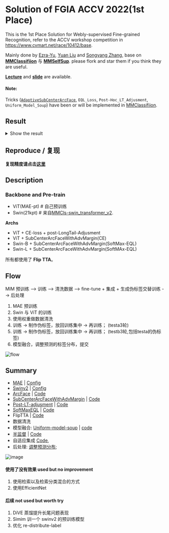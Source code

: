 # Solution of FGIA ACCV 2022(1st Place)

This is the 1st Place Solution for Webly-supervised Fine-grained Recognition, refer to the ACCV workshop competition in https://www.cvmart.net/race/10412/base.

Mainly done by [Ezra-Yu](https://github.com/Ezra-Yu), [Yuan Liu](https://github.com/YuanLiuuuuuu) and [Songyang Zhang](https://github.com/tonysy), base on [**MMClassifiion**](https://github.com/open-mmlab/mmclassification) 与 [**MMSelfSup**](https://github.com/open-mmlab/mmselfsup). please flork and star them if you think they are useful.

**[Lecture](https://www.bilibili.com/video/BV13M411S7b5/?spm_id_from=333.337.search-card.all.click)** and **[slide](https://github.com/Ezra-Yu/ACCV_STORE/releases/download/v0.0.1/ACCV_FGIA_1st_PPT.pdf)** are available.

#### Note:

Tricks ([`AdaptiveSubCenterArcFace`](https://github.com/open-mmlab/mmclassification/tree/dev-1.x/configs/arcface), `EQL_Loss`, `Post-Hoc_LT_Adjusment`, `Uniform_Model_Soup`) have been or will be implemented in [MMClassifiion](https://github.com/open-mmlab/mmclassification).

## Result

<details>

<summary>Show the result</summary>

<br>

**LB A**

![LB-A](https://user-images.githubusercontent.com/18586273/205498131-5728e470-b4f6-43b7-82a5-5f8e3bd5168e.png)

**LB B**

![LB-B](https://user-images.githubusercontent.com/18586273/205498171-5a3a3055-370a-4a8b-9779-b686254ebc94.png)

</br>

</details>


## Reproduce / 复现

**复现精度请点击[这里](./Reproduce.md)**

## Description

### Backbone and Pre-train

- ViT(MAE-pt)   # 自己预训练
- Swin(21kpt)   # 来自[MMCls-swin_transformer_v2](https://github.com/open-mmlab/mmclassification/tree/dev-1.x/configs/swin_transformer_v2).

**Archs**
- ViT + CE-loss + post-LongTail-Adjusment                 
- ViT + SubCenterArcFaceWithAdvMargin(CE)              
- Swin-B + SubCenterArcFaceWithAdvMargin(SoftMax-EQL)  
- Swin-L + SubCenterArcFaceWithAdvMargin(SoftMAx-EQL) 

所有都使用了 **Flip TTA**。

## Flow

MIM 预训练 --> 训练 --> 清洗数据 --> fine-tune + 集成 + 生成伪标签交替训练 --> 后处理

1. MAE 预训练
2. Swin 与 ViT 的训练
3. 使用权重做数据清洗         
4. 训练 -> 制作伪标签，放回训练集中 -> 再训练； (testa3轮)
5. 训练 -> 制作伪标签，放回训练集中 -> 再训练； (testb3轮,包括testa的伪标签)
6. 模型融合，调整预测的标签分布，提交

![flow](https://user-images.githubusercontent.com/18586273/205498371-31dbc1f4-5814-44bc-904a-f0d32515c7dd.png)

## Summary

- [MAE](https://github.com/open-mmlab/mmselfsup/tree/dev-1.x/configs/selfsup/mae) |  [Config](./configs/vit/)  
- [Swinv2](https://github.com/open-mmlab/mmclassification/tree/dev-1.x/configs/swin_transformer_v2) | [Config](./configs/swin/) 
- [ArcFace](https://arxiv.org/abs/1801.07698)   |   [Code](./src/models/arcface_head.py)  
- [SubCenterArcFaceWithAdvMargin](https://paperswithcode.com/paper/sub-center-arcface-boosting-face-recognition)   |   [Code](./src/models/arcface_head.py) 
- [Post-LT-adjusment](https://paperswithcode.com/paper/long-tail-learning-via-logit-adjustment)   |   [Code](./src/models/linear_head_lt.py) 
- [SoftMaxEQL](https://paperswithcode.com/paper/the-equalization-losses-gradient-driven)   |   [Code](./src/models/eql.py)   
- FlipTTA  |   [Code](./src/models/tta_classifier.py)   
- 数据清洗                                                
- 模型融合: [Uniform-model-soup](https://arxiv.org/abs/2203.05482) | [code](./tools/model_soup.py)            
- [半监督](https://lilianweng.github.io/posts/2021-12-05-semi-supervised/)  | [Code](./tools/creat_pseudo.py)  
- 自适应集成 [Code](./tools/emsemble.py),                  
- 后处理: [调整预测分布](./tools/re-distribute-label.py);    


![image](https://user-images.githubusercontent.com/18586273/205498027-def99b0d-a99a-470b-b292-8d5fc83111fc.png)

#### 使用了没有效果 used but no improvement

1. 使用检索以及检索分类混合的方式
2. 使用EfficientNet

#### 后续 not used but worth try

1. DiVE 蒸馏提升长尾问题表现
2. Simim 训一个 swinv2 的预训练模型
3. 优化 re-distribute-label

